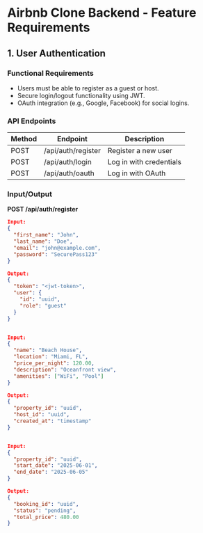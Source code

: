 # Airbnb Clone Backend - Feature Requirements

## 1. User Authentication

### Functional Requirements
- Users must be able to register as a guest or host.
- Secure login/logout functionality using JWT.
- OAuth integration (e.g., Google, Facebook) for social logins.

### API Endpoints
| Method | Endpoint          | Description            |
|--------|-------------------|------------------------|
| POST   | /api/auth/register | Register a new user    |
| POST   | /api/auth/login    | Log in with credentials|
| POST   | /api/auth/oauth    | Log in with OAuth      |

### Input/Output
**POST /api/auth/register**
```json
Input:
{
  "first_name": "John",
  "last_name": "Doe",
  "email": "john@example.com",
  "password": "SecurePass123"
}

Output:
{
  "token": "<jwt-token>",
  "user": {
    "id": "uuid",
    "role": "guest"
  }
}


Input:
{
  "name": "Beach House",
  "location": "Miami, FL",
  "price_per_night": 120.00,
  "description": "Oceanfront view",
  "amenities": ["WiFi", "Pool"]
}

Output:
{
  "property_id": "uuid",
  "host_id": "uuid",
  "created_at": "timestamp"
}


Input:
{
  "property_id": "uuid",
  "start_date": "2025-06-01",
  "end_date": "2025-06-05"
}

Output:
{
  "booking_id": "uuid",
  "status": "pending",
  "total_price": 480.00
}
